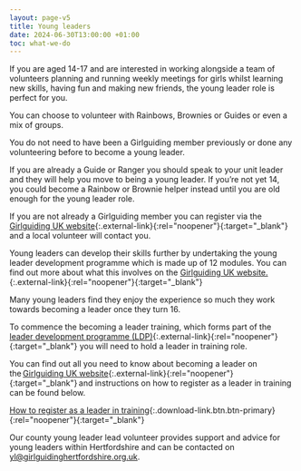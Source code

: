 ```yaml
---
layout: page-v5
title: Young leaders
date: 2024-06-30T13:00:00 +01:00
toc: what-we-do
---
```

If you are aged 14-17 and are interested in working alongside a team of volunteers planning and running weekly meetings for girls whilst learning new skills, having fun and making new friends, the young leader role is perfect for you.

You can choose to volunteer with Rainbows, Brownies or Guides or even a mix of groups.

You do not need to have been a Girlguiding member previously or done any volunteering before to become a young leader.

If you are already a Guide or Ranger you should speak to your unit leader and they will help you move to being a young leader.  If you’re not yet 14, you could become a Rainbow or Brownie helper instead until you are old enough for the young leader role.

If you are not already a Girlguiding member you can register via the [Girlguiding UK website](https://www.girlguiding.org.uk/get-involved/become-a-volunteer/register-to-volunteer/){:.external-link}{:rel="noopener"}{:target="_blank"} and a local volunteer will contact you.

Young leaders can develop their skills further by undertaking the young leader development programme which is made up of 12 modules.  You can find out more about what this involves on the [Girlguiding UK website.](https://www.girlguiding.org.uk/information-for-volunteers/learning-and-development/young-leader-development-programme/){:.external-link}{:rel="noopener"}{:target="_blank"}

Many young leaders find they enjoy the experience so much they work towards becoming a leader once they turn 16.  

To commence the becoming a leader training, which forms part of the [leader development programme (LDP)](https://www.girlguiding.org.uk/information-for-volunteers/learning-and-development/becoming-a-gg-leader/become-a-unit-leader/){:.external-link}{:rel="noopener"}{:target="_blank"} you will need to hold a leader in training role.

You can find out all you need to know about becoming a leader on the [Girlguiding UK website](https://www.girlguiding.org.uk/making-guiding-happen/learning-and-development/leadership-skills/become-a-girlguiding-leader/){:.external-link}{:rel="noopener"}{:target="_blank"} and instructions on how to register as a leader in training can be found below.

[How to register as a leader in training](/assets/docs/2022/how-to-register-as-a-lit.pdf){:.download-link.btn.btn-primary}{:rel="noopener"}{:target="_blank"}

Our county young leader lead volunteer provides support and advice for young leaders within Hertfordshire and can be contacted on <yl@girlguidinghertfordshire.org.uk>.  
